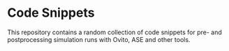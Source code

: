 # Code Snippets
This repository contains a random collection of code snippets for pre- and postprocessing simulation runs with Ovito, ASE and other tools.
